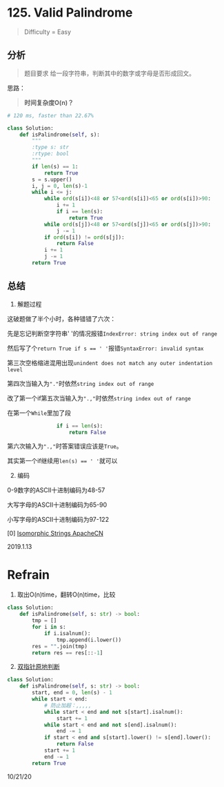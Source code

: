 # 125. Valid Palindrome
> Difficulty = Easy

## 分析

> 题目要求
> 给一段字符串，判断其中的数字或字母是否形成回文。

思路：

> **时间复杂度O(n)？**

```python
# 120 ms, faster than 22.67% 

class Solution:
	def isPalindrome(self, s):
		"""
		:type s: str
		:rtype: bool
		"""
		if len(s) == 1:
			return True 
		s = s.upper()
		i, j = 0, len(s)-1
		while i <= j:
			while ord(s[i])<48 or 57<ord(s[i])<65 or ord(s[i])>90:
				i += 1
				if i == len(s):
					return True
			while ord(s[j])<48 or 57<ord(s[j])<65 or ord(s[j])>90:
				j -= 1
			if ord(s[i]) != ord(s[j]):
				return False
			i += 1
			j -= 1
		return True
```

## 总结

1. 解题过程

这破题做了半个小时，各种错错了六次：

先是忘记判断空字符串' '的情况报错`IndexError: string index out of range`

然后写了个`return True if s == ' '`报错`SyntaxError: invalid syntax`

第三次空格缩进混用出现`unindent does not match any outer indentation level`

第四次当输入为`"."`时依然`string index out of range`

改了第一个if第五次当输入为`".,"`时依然`string index out of range`

在第一个`While`里加了段
```python
				if i == len(s):
					return False
```

第六次输入为`".,"`时答案错误应该是`True`。

其实第一个if继续用`len(s) == ' '`就可以

2. 编码

0-9数字的ASCII十进制编码为48-57

大写字母的ASCII十进制编码为65-90

小写字母的ASCII十进制编码为97-122

[0] [Isomorphic Strings ApacheCN]()


2019.1.13

# Refrain

1. 取出O(n)time，翻转O(n)time，比较

```python
class Solution:
    def isPalindrome(self, s: str) -> bool:
        tmp = []
        for i in s:
            if i.isalnum():
                tmp.append(i.lower())
        res = "".join(tmp)
        return res == res[::-1]
```

2. [双指针原地判断](https://leetcode-cn.com/problems/valid-palindrome/solution/yan-zheng-hui-wen-chuan-by-leetcode-solution/)

```python
class Solution:
    def isPalindrome(self, s: str) -> bool:
        start, end = 0, len(s) - 1
        while start < end:
            # 防止加超：,,,,,
            while start < end and not s[start].isalnum():
                start += 1
            while start < end and not s[end].isalnum():
                end -= 1
            if start < end and s[start].lower() != s[end].lower():
                return False
            start += 1
            end -= 1
        return True
```

10/21/20